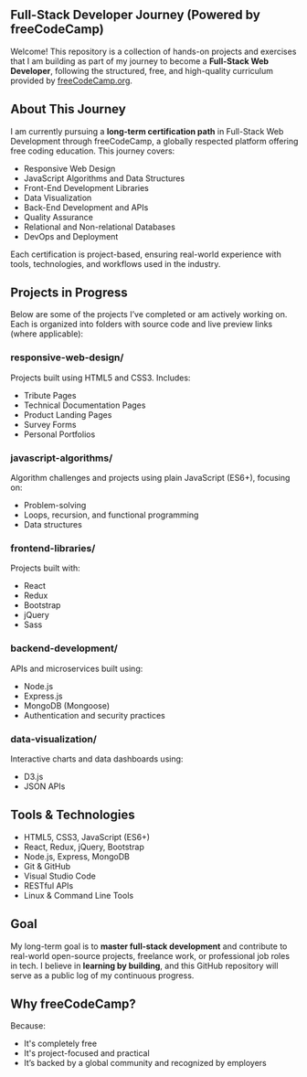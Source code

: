 ## Full-Stack Developer Journey (Powered by freeCodeCamp)

Welcome! This repository is a collection of hands-on projects and exercises that I am building as part of my journey to become a **Full-Stack Web Developer**, following the structured, free, and high-quality curriculum provided by [freeCodeCamp.org](https://www.freecodecamp.org/).

## About This Journey

I am currently pursuing a **long-term certification path** in Full-Stack Web Development through freeCodeCamp, a globally respected platform offering free coding education. This journey covers:

* Responsive Web Design
* JavaScript Algorithms and Data Structures
* Front-End Development Libraries
* Data Visualization
* Back-End Development and APIs
* Quality Assurance
* Relational and Non-relational Databases
* DevOps and Deployment

Each certification is project-based, ensuring real-world experience with tools, technologies, and workflows used in the industry.

## Projects in Progress

Below are some of the projects I’ve completed or am actively working on. Each is organized into folders with source code and live preview links (where applicable):

### responsive-web-design/

Projects built using HTML5 and CSS3. Includes:

* Tribute Pages
* Technical Documentation Pages
* Product Landing Pages
* Survey Forms
* Personal Portfolios

### javascript-algorithms/

Algorithm challenges and projects using plain JavaScript (ES6+), focusing on:

* Problem-solving
* Loops, recursion, and functional programming
* Data structures

### frontend-libraries/

Projects built with:

* React
* Redux
* Bootstrap
* jQuery
* Sass

### backend-development/

APIs and microservices built using:

* Node.js
* Express.js
* MongoDB (Mongoose)
* Authentication and security practices

### data-visualization/

Interactive charts and data dashboards using:

* D3.js
* JSON APIs

## Tools & Technologies

* HTML5, CSS3, JavaScript (ES6+)
* React, Redux, jQuery, Bootstrap
* Node.js, Express, MongoDB
* Git & GitHub
* Visual Studio Code
* RESTful APIs
* Linux & Command Line Tools

## Goal

My long-term goal is to **master full-stack development** and contribute to real-world open-source projects, freelance work, or professional job roles in tech. I believe in **learning by building**, and this GitHub repository will serve as a public log of my continuous progress.

## Why freeCodeCamp?

Because:

* It's completely free
* It's project-focused and practical
* It’s backed by a global community and recognized by employers
